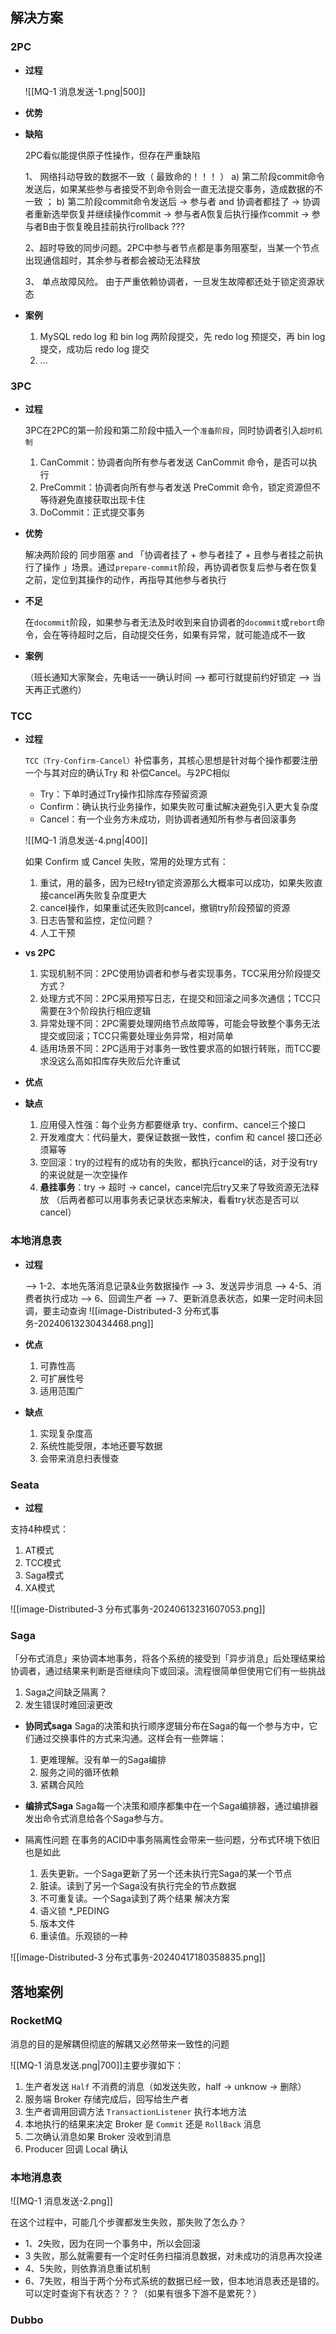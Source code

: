 
## 解决方案

### 2PC

-  **过程**

	![[MQ-1 消息发送-1.png|500]]


-  **优势**


-  **缺陷**

	2PC看似能提供原子性操作，但存在严重缺陷
	
	1、 网络抖动导致的数据不一致（ 最致命的！！！ ）
		a)  第二阶段commit命令发送后，如果某些参与者接受不到命令则会一直无法提交事务，造成数据的不一致 ；
		b) 第二阶段commit命令发送后 -> 参与者 and 协调者都挂了 -> 协调者重新选举恢复并继续操作commit -> 参与者A恢复后执行操作commit -> 参与者B由于恢复晚且挂前执行rollback ???
		
	2、超时导致的同步问题。2PC中参与者节点都是事务阻塞型，当某一个节点出现通信超时，其余参与者都会被动无法释放
	
	3、 单点故障风险。 由于严重依赖协调者，一旦发生故障都还处于锁定资源状态

-  **案例**

	1.  MySQL redo log 和 bin log 两阶段提交，先 redo log 预提交，再 bin log 提交，成功后 redo log 提交
	2.  ... 

### 3PC

-  **过程**
  
	3PC在2PC的第一阶段和第二阶段中插入一个`准备阶段`，同时协调者引入`超时机制`
	
	1.  CanCommit：协调者向所有参与者发送 CanCommit 命令，是否可以执行
	2.  PreCommit：协调者向所有参与者发送 PreCommit 命令，锁定资源但不等待避免直接获取出现卡住
	3.  DoCommit：正式提交事务


-  **优势**

	解决两阶段的 同步阻塞 and 「协调者挂了 + 参与者挂了 + 且参与者挂之前执行了操作 」场景。通过`prepare-commit`阶段，再协调者恢复后参与者在恢复之前，定位到其操作的动作，再指导其他参与者执行

-  **不足**

	在`docommit`阶段，如果参与者无法及时收到来自协调者的`docommit`或`rebort`命令，会在等待超时之后，自动提交任务，如果有异常，就可能造成不一致

-  **案例**

	（班长通知大家聚会，先电话一一确认时间 --> 都可行就提前约好锁定 --> 当天再正式邀约）

### TCC

-  **过程**
	
	`TCC（Try-Confirm-Cancel）`补偿事务，其核心思想是针对每个操作都要注册一个与其对应的确认Try 和 补偿Cancel。与2PC相似
	-  Try：下单时通过Try操作扣除库存预留资源
	-  Confirm：确认执行业务操作，如果失败可重试解决避免引入更大复杂度
	-  Cancel：有一个业务方未成功，则协调者通知所有参与者回滚事务
	  
	![[MQ-1 消息发送-4.png|400]]
	
	如果 Confirm 或 Cancel 失败，常用的处理方式有：
	1.  重试，用的最多，因为已经try锁定资源那么大概率可以成功，如果失败直接cancel再失败复杂度更大
	2.  cancel操作，如果重试还失败则cancel，撤销try阶段预留的资源
	3.  日志告警和监控，定位问题？
	4.  人工干预

-  **vs 2PC**

	1.  实现机制不同：2PC使用协调者和参与者实现事务，TCC采用分阶段提交方式？
	2.  处理方式不同：2PC采用预写日志，在提交和回滚之间多次通信；TCC只需要在3个阶段执行相应逻辑
	3.  异常处理不同：2PC需要处理网络节点故障等，可能会导致整个事务无法提交或回滚；TCC只需要处理业务异常，相对简单
	4.  适用场景不同：2PC适用于对事务一致性要求高的如银行转账，而TCC要求没这么高如扣库存失败后允许重试

-  **优点**


-  **缺点**
	1.  应用侵入性强：每个业务方都要继承 try、confirm、cancel三个接口
	2.  开发难度大：代码量大，要保证数据一致性，confim 和 cancel 接口还必须幂等
	3.  空回滚：try的过程有的成功有的失败，都执行cancel的话，对于没有try的来说就是一次空操作
	4.  **悬挂事务**：try -> 超时 -> cancel，cancel完后try又来了导致资源无法释放
	   （后两者都可以用事务表记录状态来解决，看看try状态是否可以cancel）


### 本地消息表

-  **过程**

	--> 1-2、本地先落消息记录&业务数据操作
	--> 3、发送异步消息 
	--> 4-5、消费者执行成功 
	--> 6、回调生产者 
	--> 7、更新消息表状态，如果一定时间未回调，要主动查询
	![[image-Distributed-3 分布式事务-20240613230434468.png]]


-  **优点**

	1.  可靠性高
	2.  可扩展性号
	3.  适用范围广

-  **缺点**

	1.  实现复杂度高
	2.  系统性能受限，本地还要写数据
	3.  会带来消息扫表慢查


### Seata

-  **过程**

支持4种模式：
1.  AT模式
2.  TCC模式
3.  Saga模式
4.  XA模式
   
![[image-Distributed-3 分布式事务-20240613231607053.png]]


### Saga
「分布式消息」来协调本地事务，将各个系统的接受到「异步消息」后处理结果给协调者，通过结果来判断是否继续向下或回滚。流程很简单但使用它们有一些挑战
1.  Saga之间缺乏隔离？
2.  发生错误时难回滚更改

- **协同式saga**
  Saga的决策和执行顺序逻辑分布在Saga的每一个参与方中，它们通过交换事件的方式来沟通。这样会有一些弊端：
	1.  更难理解。没有单一的Saga编排
	2.  服务之间的循环依赖
	3.  紧耦合风险

- **编排式Saga**
  Saga每一个决策和顺序都集中在一个Saga编排器，通过编排器发出命令式消息给各个Saga参与方。

- 隔离性问题
	在事务的ACID中事务隔离性会带来一些问题，分布式环境下依旧也是如此
	1. 丢失更新。一个Saga更新了另一个还未执行完Saga的某一个节点
	2. 脏读。读到了另一个Saga没有执行完全的节点数据
	3. 不可重复读。一个Saga读到了两个结果
	解决方案
	1. 语义锁 *_PEDING
	2. 版本文件
	3. 重读值。乐观锁的一种



![[image-Distributed-3 分布式事务-20240417180358835.png]]



## 落地案例
### RocketMQ
消息的目的是解耦但彻底的解耦又必然带来一致性的问题

![[MQ-1 消息发送.png|700]]主要步骤如下：
1.  生产者发送 `Half` 不消费的消息（如发送失败，half -> unknow -> 删除）
2.  服务端 Broker 存储完成后，回写给生产者
3.  生产者调用回调方法 `TransactionListener` 执行本地方法
4.  本地执行的结果来决定 Broker 是 `Commit` 还是 `RollBack` 消息
5.  二次确认消息如果 Broker 没收到消息
6.  Producer 回调 Local 确认



### 本地消息表

![[MQ-1 消息发送-2.png]]

在这个过程中，可能几个步骤都发生失败，那失败了怎么办？
 -  1、2失败，因为在同一个事务中，所以会回滚
 -  3 失败，那么就需要有一个定时任务扫描消息数据，对未成功的消息再次投递
 -  4、5失败，则依靠消息重试机制
 -  6、7失败，相当于两个分布式系统的数据已经一致，但本地消息表还是错的。可以定时查询下有状态？？？（如果有很多下游不是累死？）


### Dubbo